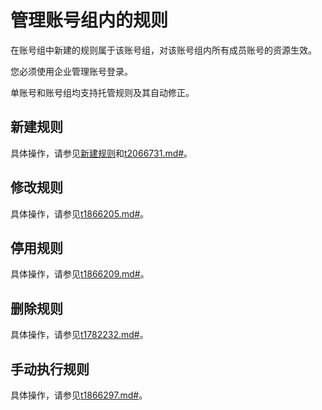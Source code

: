 # 管理账号组内的规则

在账号组中新建的规则属于该账号组，对该账号组内所有成员账号的资源生效。

您必须使用企业管理账号登录。

单账号和账号组均支持托管规则及其自动修正。

## 新建规则

具体操作，请参见[新建规则](/cn.zh-CN/资源合规审计/规则管理/新建规则.md)和[t2066731.md\#]()。

## 修改规则

具体操作，请参见[t1866205.md\#](/cn.zh-CN/资源合规审计/规则管理/修改规则.md)。

## 停用规则

具体操作，请参见[t1866209.md\#](/cn.zh-CN/资源合规审计/规则管理/停用规则.md)。

## 删除规则

具体操作，请参见[t1782232.md\#](/cn.zh-CN/资源合规审计/规则管理/删除规则.md)。

## 手动执行规则

具体操作，请参见[t1866297.md\#](/cn.zh-CN/资源合规审计/规则管理/手动执行审计.md)。

